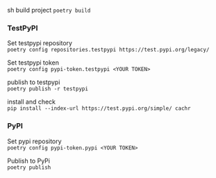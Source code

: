 sh 
build project
`poetry build`

### TestPyPI
Set testpypi repository  
`poetry config repositories.testpypi https://test.pypi.org/legacy/`  

Set testpypi token  
`poetry config pypi-token.testpypi <YOUR TOKEN>`  

publish to testpypi  
`poetry publish -r testpypi`  

install and check  
`pip install --index-url https://test.pypi.org/simple/ cachr`  


### PyPI

Set pypi repository  
`poetry config pypi-token.pypi <YOUR TOKEN>`  

Publish to PyPi  
`poetry publish`  